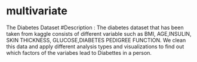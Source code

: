 # multivariate
The Diabetes Dataset
#Description : The diabetes dataset that has been taken from kaggle consists of different variable such as BMI, AGE,INSULIN, 
SKIN THICKNESS, GLUCOSE,DIABETES PEDIGREE FUNCTION. We clean this data and apply different analysis types and visualizations
to find out which factors of the variabes lead to Diabettes in a person.
